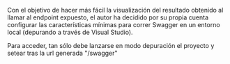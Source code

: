 Con el objetivo de hacer más fácil la visualización del resultado obtenido al llamar al endpoint expuesto, el autor ha decidido por su propia cuenta configurar las características mínimas para correr Swagger en un entorno local (depurando a través de Visual Studio).

Para acceder, tan sólo debe lanzarse en modo depuración el proyecto y setear tras la url generada "/swagger"
